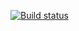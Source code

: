 [![Build status](https://ci.appveyor.com/api/projects/status/rku85lygh1i9sm3j?svg=true)](https://ci.appveyor.com/project/Yana-kalugina/ci-2)

